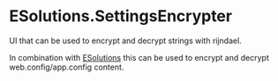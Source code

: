 # ESolutions.SettingsEncrypter
UI that can be used to encrypt and decrypt strings with rijndael.

In combination with [ESolutions](https://github.com/everyday-solution/ESolutions) this can be used to encrypt and decrypt web.config/app.config content.
